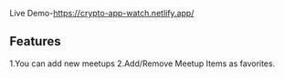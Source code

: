 Live Demo-https://crypto-app-watch.netlify.app/
## Features
1.You can add new meetups
2.Add/Remove Meetup Items as favorites.
